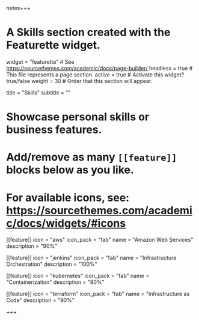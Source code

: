 netes+++
# A Skills section created with the Featurette widget.
widget = "featurette"  # See https://sourcethemes.com/academic/docs/page-builder/
headless = true  # This file represents a page section.
active = true  # Activate this widget? true/false
weight = 30  # Order that this section will appear.

title = "Skills"
subtitle = ""

# Showcase personal skills or business features.
# 
# Add/remove as many `[[feature]]` blocks below as you like.
# 
# For available icons, see: https://sourcethemes.com/academic/docs/widgets/#icons

[[feature]]
  icon = "aws"
  icon_pack = "fab"
  name = "Amazon Web Services"
  description = "90%"
  
[[feature]]
  icon = "jenkins"
  icon_pack = "fab"
  name = "Infrastructure Orchestration"
  description = "100%"  
  
[[feature]]
  icon = "kubernetes"
  icon_pack = "fab"
  name = "Containerization"
  description = "80%"
  
[[feature]]
  icon = "terraform"
  icon_pack = "fab"
  name = "Infrastructure as Code"
  description = "90%"

+++
